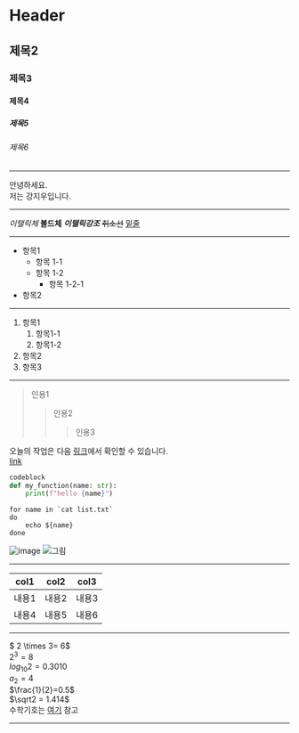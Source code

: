 # Header
## 제목2
### 제목3
#### 제목4
##### 제목5
###### 제목6
***
안녕하세요.  
저는 강지우입니다.  
***
*이탤릭체*
**볼드체**
***이탤릭강조***
~~취소선~~
<u>밑줄</u>
***

- 항목1
    - 항목 1-1
    - 항목 1-2
        - 항목 1-2-1
- 항목2
***
1. 항목1
    1. 항목1-1
    2. 항목1-2
1. 항목2
2. 항목3
***

> 인용1
>> 인용2
>>> 인용3

오늘의 작업은 다음 [링크](http://google.com)에서 확인할 수 있습니다.  
[link](http://google.com)


```python
codeblock
def my_function(name: str):
    print(f"hello {name}")
```
```shell
for name in `cat list.txt`
do
    echo ${name}
done
```

![image](https://i.namu.wiki/i/d8OOKRzCFLYZROlaDMbne86g_uFmj-0zMAKDGlNVmZEj1o0uK8_j4zwTKo29wRgHqqLYZ6RpP7f1QJoZm_6HCA.webp
)
![그림](https://i.namu.wiki/i/d8OOKRzCFLYZROlaDMbne86g_uFmj-0zMAKDGlNVmZEj1o0uK8_j4zwTKo29wRgHqqLYZ6RpP7f1QJoZm_6HCA.webp
)

***
|col1|col2|col3|
|----|----|----|
|내용1|내용2|내용3|
|내용4|내용5|내용6|

***
$ 2 \times 3= 6$  
${2}^{3}=8$  
${log}_{10}2=0.3010$  
${a}_{2} = 4$  
$\frac{1}{2}=0.5$  
$\sqrt2 = 1.414$    
수학기호는 [여기](https://ko.wikipedia.org/wiki/%EC%9C%84%ED%82%A4%EB%B0%B1%EA%B3%BC:TeX_%EB%AC%B8%EB%B2%95
) 참고
***












